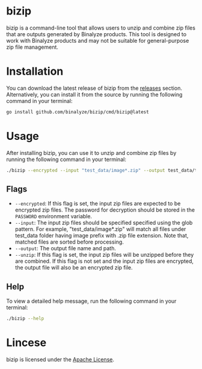 # bizip

bizip is a command-line tool that allows users to unzip and combine zip files that are outputs generated by Binalyze products. This tool is designed to work with Binalyze products and may not be suitable for general-purpose zip file management.

# Installation

You can download the latest release of bizip from the [releases](https://github.com/binalyze/bizip/releases) section. Alternatively, you can install it from the source by running the following command in your terminal: 

```bash
go install github.com/binalyze/bizip/cmd/bizip@latest
```

# Usage

After installing bizip, you can use it to unzip and combine zip files by running the following command in your terminal:

```bash
./bizip --encrypted --input "test_data/image*.zip" --output test_data/test_data --unzip
```

## Flags

- `--encrypted`: If this flag is set, the input zip files are expected to be encrypted zip files. The password for decryption should be stored in the `PASSWORD` environment variable.
- `--input`: The input zip files should be specified specified using the glob pattern. For example, "test_data/image*.zip" will match all files under test_data folder having image prefix with .zip file extension. Note that, matched files are sorted before processing.
- `--output`: The output file name and path.
- `--unzip`: If this flag is set, the input zip files will be unzipped before they are combined. If this flag is not set and the input zip files are encrypted, the output file will also be an encrypted zip file.

## Help

To view a detailed help message, run the following command in your terminal:

```bash
./bizip --help
```

# Lincese

bizip is licensed under the [Apache License](LICENSE).
